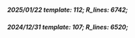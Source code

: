 ##### 2025/01/22   template: 112;   R_lines: 6742;
##### 2024/12/31   template: 107;   R_lines: 6520;
